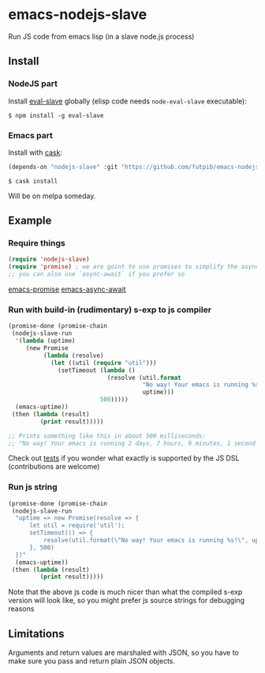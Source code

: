 
# emacs-nodejs-slave

Run JS code from emacs lisp (in a slave node.js process)

## Install

### NodeJS part

Install [eval-slave](https://github.com/futpib/eval-slave) globally (elisp code needs `node-eval-slave` executable):

```
$ npm install -g eval-slave
```

### Emacs part

Install with [cask](https://cask.github.io/):

```lisp
(depends-on "nodejs-slave" :git "https://github.com/futpib/emacs-nodejs-slave.git")
```

```
$ cask install
```

Will be on melpa someday.

## Example

### Require things

```lisp
(require 'nodejs-slave)
(require 'promise) ; we are goint to use promises to simplify the async deal
;; you can also use `async-await` if you prefer so
```

[emacs-promise](https://github.com/chuntaro/emacs-promise)
[emacs-async-await](https://github.com/chuntaro/emacs-async-await)

### Run with build-in (rudimentary) s-exp to js compiler

```lisp
(promise-done (promise-chain
 (nodejs-slave-run
  '(lambda (uptime)
     (new Promise
          (lambda (resolve)
            (let ((util (require "util")))
              (setTimeout (lambda ()
                            (resolve (util.format
                                      "No way! Your emacs is running %s!"
                                      uptime)))
                          500)))))
  (emacs-uptime))
 (then (lambda (result)
         (print result)))))

;; Prints something like this in about 500 milliseconds:
;; "No way! Your emacs is running 2 days, 7 hours, 9 minutes, 1 second!"
```

Check out [tests](https://github.com/futpib/emacs-nodejs-slave/blob/master/test/emacs-nodejs-slave-test.el) if you wonder what exactly is supported by the JS DSL (contributions are welcome)

### Run js string

```lisp
(promise-done (promise-chain
 (nodejs-slave-run
  "uptime => new Promise(resolve => {
      let util = require('util');
      setTimeout(() => {
          resolve(util.format(\"No way! Your emacs is running %s!\", uptime))
      }, 500)
  })"
  (emacs-uptime))
 (then (lambda (result)
         (print result)))))
```

Note that the above js code is much nicer than what the compiled s-exp version will look like, so you might prefer js source strings for debugging reasons

## Limitations

Arguments and return values are marshaled with JSON, so you have to make sure you pass and return plain JSON objects.
